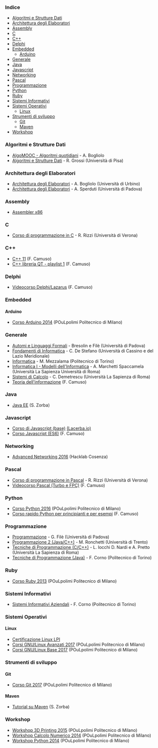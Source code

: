 ### Indice

* [Algoritmi e Strutture Dati](#algoritmi-e-struture-dati)
* [Architettura degli Elaboratori](#architettura-degli-elaboratori)
* [Assembly](#assembly)
* [C](#c)
* [C++](#c++)
* [Delphi](#delphi)
* [Embedded](#embedded)
  * [Arduino](#arduino)
* [Generale](#generale)
* [Java](#Java)
* [Javascript](#javascript)
* [Networking](#networking)
* [Pascal](#pascal)
* [Programmazione](#programmazione)
* [Python](#python)
* [Ruby](#ruby)
* [Sistemi Informativi](#sistemi-informativi)
* [Sistemi Operativi](#sistemi-operativi)
  * [Linux](#linux)
* [Strumenti di sviluppo](#strumenti-di-sviluppo)
  * [Git](#git)
  * [Maven](#maven)
* [Workshop](#workshop)  


### Algoritmi e Strutture Dati

* [AlgoMOOC - Algoritmi quotidiani](https://www.youtube.com/watch?v=opHFKVuDiYM&list=PLjTV6y5YWc5HNnLyXkzUe9IlkG2n6guxU) - A. Bogliolo
* [Algoritmi e Strutture Dati](https://www.youtube.com/playlist?list=PLO4y9a8lTpK2TViOKbk-NjDBvL4RXDwYY) - R. Grossi (Università di Pisa)


### Architettura degli Elaboratori

* [Architettura degli Elaboratori](https://www.youtube.com/playlist?list=PLjTV6y5YWc5H2fefaz78qCeSKWj-k_-pY) - A. Bogliolo (Università di Urbino)
* [Architettura degli Elaboratori](https://www.youtube.com/playlist?list=PLhEwqlL10MqMYYiR5NqMblyyQr1ss-b8q) - A. Sperduti (Università di Padova)


### Assembly

* [Assembler x86](https://www.youtube.com/playlist?list=PLUJjY3hQLJ3NHQ9315KVvgiZ3v2FLtcbs)


### C

* [Corso di programmazione in C](https://www.youtube.com/playlist?list=PLO4y9a8lTpK2ugwPRLN_1oOrlzX9Zc9It) - R. Rizzi (Università di Verona)


### C++

* [C++ 11](https://www.youtube.com/playlist?list=PL0qAPtx8YtJfZpJD7uFxAXglkiHSEhktG) (F. Camuso)
* [C++ libreria QT - playlist 1](https://www.youtube.com/playlist?list=PL0qAPtx8YtJdH4GVwL_3QeJjPcz3DHE2t) (F. Camuso)


### Delphi

* [Videocorso Delphi/Lazarus](https://www.youtube.com/watch?v=JxE1nUqriV0&list=PLF75FB30719A09FA2) (F. Camuso)


### Embedded

#### Arduino

* [Corso Arduino 2014](https://www.youtube.com/watch?v=WuqS4C4u42E&list=PLA27EZBY5vePO9T6YP3rH8LTTdylz69VE) (POuLpolimi Politecnico di Milano)


### Generale

* [Automi e Linguaggi Formali](https://www.youtube.com/playlist?list=PLhEwqlL10MqNz1pA7R5jnB_gsMIhDOe5X) - Bresolin e Filè (Università di Padova)
* [Fondamenti di Informatica](https://www.youtube.com/playlist?list=PLUL1bzfXcbX3g2cIcTFdmvj5yawQtUOxJ) - C. De Stefano (Università di Cassino e del Lazio Meridionale)
* [Informatica](https://didattica.polito.it/pls/portal30/sviluppo.videolezioni.vis?cor=232) - M. Mezzalama (Politecnico di Torino)
* [Informatica I - Modelli dell'Informatica](https://www.youtube.com/playlist?list=PLAQopGWlIcyalkb2baN9mnotsdBm5Vbkc) - A. Marchetti Spaccamela (Università La Sapienza Università di Roma)
* [Sistemi di Calcolo](https://www.youtube.com/playlist?list=PLAQopGWlIcybT12h7fjVvlGAeSqOKDnTA) - C. Demetrescu (Università La Sapienza di Roma)
* [Teoria dell'informazione](https://www.youtube.com/playlist?list=PL0qAPtx8YtJeGo5g4Esi7tm6kHPRivkvb) (F. Camuso)


### Java

* [Java EE](https://www.youtube.com/playlist?list=PLjGYWJ4Dcy-erfReHXB9Ush0cREGSmyIe) (S. Zorba)


### Javascript

* [Corso di Javascript (base)](https://www.youtube.com/watch?v=JUBhi8O3wn0&list=PLG5caACNVwzpIhlLACNZd6BvABWv_Ti4I) [(Lacerba.io)](https://lacerba.io)
* [Corso Javascript (ES6)](https://www.youtube.com/watch?v=dDekOIgzxPA&list=PL0qAPtx8YtJceyk5_NpNvLbbkrmfX9kkw) (F. Camuso)


### Networking

* [Advanced Networking 2016](https://www.youtube.com/playlist?list=PLkbnRIR2azkIXO-ndOz7qBvVC38_wbOW8) (Hacklab Cosenza) 


### Pascal

* [Corso di programmazione in Pascal](https://www.youtube.com/watch?v=DYy2IbteC2U&list=PLO4y9a8lTpK1DS45Wljy0l5rMtVNIesRJ) - R. Rizzi (Università di Verona)
* [Videocorso Pascal (Turbo e FPC)](https://www.youtube.com/watch?v=C1ttJju1RKc&list=PLC98ABC853EAEFD7F) (F. Camuso)


### Python

* [Corso Python 2016](https://www.youtube.com/playlist?list=PLA27EZBY5veOa-dbNIetJvyrAuoVy4zDD) (POuLpolimi Politecnico di Milano)
* [Corso rapido Python per principianti e per esempi](https://www.youtube.com/playlist?list=PL0qAPtx8YtJdbiBCoj4j6x_Ai6Vu9j5r9) (F. Camuso)


### Programmazione

* [Programmazione](https://www.youtube.com/playlist?list=PLhEwqlL10MqN2eB3b4avX_DU3FK0EOYFa) - G. Filè (Università di Padova)
* [Programmazione 2 (Java/C++)](http://latemar.science.unitn.it/segue/index.php?&amp;site=2008Programmazione2&amp;section=86&amp;action=site) - M. Ronchetti (Università di Trento)
* [Tecniche di Programmazione (C/C++)](https://www.youtube.com/playlist?list=PLAQopGWlIcybv3YLRHGS4yZR00X3RvSBm) - L. Iocchi D. Nardi e A. Pretto (Università La Sapienza di Roma)
* [Tecniche di Programmazione (Java)](https://elearning.polito.it/main/videolezioni/index.php?cidReq=2017_03FYZPL_0214659&id_session=0&gidReq=0&origin=&lp=1) - F. Corno (Politecnico di Torino) 


### Ruby

* [Corso Ruby 2013](https://www.youtube.com/watch?v=IQFY6HaXkfM&list=PLA27EZBY5veNwghiX1buwSBziKV765N2t) (POuLpolimi Politecnico di Milano)


### Sistemi Informativi

* [Sistemi Informativi Aziendali](https://didattica.polito.it/pls/portal30/sviluppo.videolezioni.vis?cor=233) - F. Corno (Politecnico di Torino)


### Sistemi Operativi

#### Linux

* [Certificazione Linux LPI](https://www.youtube.com/playlist?list=PL4L8OWDC99_d46jXlR02dCWzTwNISywwU)
* [Corsi GNU/Linux Avanzati 2017](https://www.youtube.com/watch?v=lRbkk_NT6nk&list=PLA27EZBY5veMZYKkqS2sQNPJSCGI1QniD) (POuLpolimi Politecnico di Milano)
* [Corsi GNU/Linux Base 2017](https://www.youtube.com/watch?v=SsNiFtDRxRM&list=PLA27EZBY5veNNqkeuFwjJFWserz6QLzS_) (POuLpolimi Politecnico di Milano)


### Strumenti di sviluppo

#### Git

* [Corso Git 2017](https://www.youtube.com/playlist?list=PLA27EZBY5veN02RzEr6Ecm7KcjWadthBh) (POuLpolimi Politecnico di Milano)


#### Maven

* [Tutorial su Maven](https://www.youtube.com/playlist?list=PLjGYWJ4Dcy-f71M9YyNSk4RpLE5jobe7y) (S. Zorba)


### Workshop

* [Workshop 3D Printing 2015](https://www.youtube.com/watch?v=7AJzR94ACZs&list=PLA27EZBY5veNgfDUNft5kju0QAvLPPw2j) (POuLpolimi Politecnico di Milano)
* [Workshop Calcolo Numerico 2014](https://www.youtube.com/watch?v=FVzt6TX0CiY&list=PLA27EZBY5veNyyBiZxkjFE2KwAIKLkITL) (POuLpolimi Politecnico di Milano)
* [Workshop Python 2014](https://www.youtube.com/watch?v=lz6uKGmrQoU&list=PLA27EZBY5veOFh1PdRdf7dc3DdBg-XctF) (POuLpolimi Politecnico di Milano)

